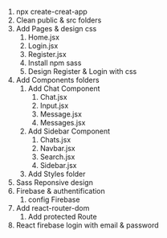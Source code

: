 1. npx create-creat-app
2. Clean public & src folders
3. Add Pages & design css
   1. Home.jsx
   2. Login.jsx
   3. Register.jsx
   4. Install npm sass
   5. Design Register & Login with css
4. Add Components folders
   1. Add Chat Component
      1. Chat.jsx
      2. Input.jsx
      3. Message.jsx
      4. Messages.jsx
   2. Add Sidebar Component
      1. Chats.jsx
      2. Navbar.jsx
      3. Search.jsx
      4. Sidebar.jsx
   3. Add Styles folder
5. Sass Reponsive design
6. Firebase & authentification
   1. config Firebase
7. Add react-router-dom
   1. Add protected Route
8. React firebase login with email & password
